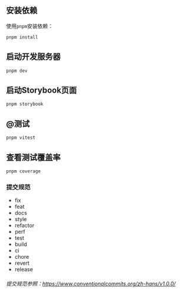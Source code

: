 ## 安装依赖

使用`pnpm`安装依赖：

```
pnpm install
```

## 启动开发服务器

```
pnpm dev
```

## 启动Storybook页面

```
pnpm storybook
```

## @测试

```
pnpm vitest
```

## 查看测试覆盖率

```
pnpm coverage
```

### 提交规范

- fix
- feat
- docs
- style
- refactor
- perf
- test
- build
- ci
- chore
- revert
- release

###### 提交规范参照：https://www.conventionalcommits.org/zh-hans/v1.0.0/
